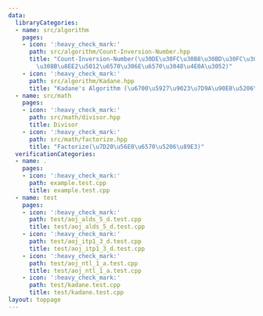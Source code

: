 ```yaml
---
data:
  libraryCategories:
  - name: src/algorithm
    pages:
    - icon: ':heavy_check_mark:'
      path: src/algorithm/Count-Inversion-Number.hpp
      title: "Count-Inversion-Number(\u30DE\u30FC\u30B8\u30BD\u30FC\u30C8\u306B\u3088\
        \u308B\u8EE2\u5012\u6570\u306E\u6570\u3048\u4E0A\u3052)"
    - icon: ':heavy_check_mark:'
      path: src/algorithm/Kadane.hpp
      title: "Kadane's Algorithm (\u6700\u5927\u9023\u7D9A\u90E8\u5206\u548C)"
  - name: src/math
    pages:
    - icon: ':heavy_check_mark:'
      path: src/math/divisor.hpp
      title: Divisor
    - icon: ':heavy_check_mark:'
      path: src/math/factorize.hpp
      title: "Factorize(\u7D20\u56E0\u6570\u5206\u89E3)"
  verificationCategories:
  - name: .
    pages:
    - icon: ':heavy_check_mark:'
      path: example.test.cpp
      title: example.test.cpp
  - name: test
    pages:
    - icon: ':heavy_check_mark:'
      path: test/aoj_alds_5_d.test.cpp
      title: test/aoj_alds_5_d.test.cpp
    - icon: ':heavy_check_mark:'
      path: test/aoj_itp1_3_d.test.cpp
      title: test/aoj_itp1_3_d.test.cpp
    - icon: ':heavy_check_mark:'
      path: test/aoj_ntl_1_a.test.cpp
      title: test/aoj_ntl_1_a.test.cpp
    - icon: ':heavy_check_mark:'
      path: test/kadane.test.cpp
      title: test/kadane.test.cpp
layout: toppage
---
```

